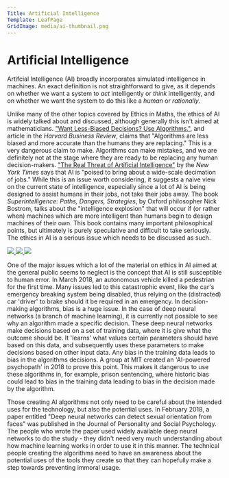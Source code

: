 ```yaml
---
Title: Artificial Intelligence
Template: LeafPage
GridImage: media/ai-thumbnail.png
---
```




# Artificial Intelligence




Artifcial Intelligence (AI) broadly incorporates simulated intelligence in machines. An
exact definition is not straightforward to give, as it depends on whether we want a system to *act* 
intelligently or *think* intelligently, and on whether we want the system to do this like a *human* or
 *rationally*.

Unlike many of the other topics covered by Ethics in Maths, the ethics of AI is widely talked about and discussed, although generally this isn't aimed at mathematicians. ["Want Less-Biased Decisions? Use Algorithms."](https://hbr.org/2018/07/want-less-biased-decisions-use-algorithms), and article in the *Harvard Business Review*, claims that "Algorithms are less biased and more accurate than the humans
they are replacing." This is a very dangerous claim to make. Algorithms can make mistakes, and we are definitely not at the stage where they are ready to be replacing any human decision-makers.  ["The Real Threat of Artificial Intelligence"](https://www.nytimes.com/2017/06/24/opinion/sunday/artificial-intelligence-economic-inequality.html) by the *New York Times*
 says that AI is "poised to bring about a wide-scale decimation of jobs." While this is an issue worth considering, it suggests a naive view on the current state of intelligence, especially since a lot of AI is being designed to assist humans in their jobs, not take their jobs away. The book *Superintelligence: Paths, Dangers, Strategies*, by Oxford philosopher Nick Bostrom, talks about the "intelligence explosion" that will occur if (or rather when) machines which are more intelligent than humans begin to design machines of their own. This book contains many important philosophical points, but ultimately is purely speculative and difficult to take seriously. The ethics in AI is a serious issue which needs to be discussed as such.

 
 <div id=grid>
 
 <a href="https://cueimps.soc.srcf.net/course/course/AI/HBRarticle">
 <img src="http://cueimps.soc.srcf.net/course/media/Lara/HBRimage.png"/>
 </a>
 
  <a href="https://cueimps.soc.srcf.net/course/course/AI/NYtimesReview">
 <img src="http://cueimps.soc.srcf.net/course/media/Lara/NYTimageSmall.jpg"/>
 </a>
 
  <a href="https://cueimps.soc.srcf.net/course/course/AI/superintelligence">
 <img src="http://cueimps.soc.srcf.net/course/media/Lara/BostromImageSmall.jpg"/>
 </a>
 
 </div>
 
 
 
 

One of the major issues which a lot of the material on ethics in AI aimed at the general public seems to neglect is the concept that AI is still susceptible to human error. In March 2018, an autonomous vehicle killed a pedestrian for the first time. Many issues led to this catastrophic event, like the car's emergency breaking system being disabled, thus relying on the (distracted) car 'driver' to brake should it be required in an emergency. In decision-making algorithms, bias is a huge issue. In the case of deep neural networks (a branch of machine learning), it is currently not possible to see why an algorithm made a specific decision. These deep neural networks make decisions based on a set of training data, where it is give what the outcome should be. It 'learns' what values certain parameters should have based on this data, and subsequently uses these parameters to make decisions based on other input data. Any bias in the training data leads to bias in the algorithms decisions. A group at MIT created an 'AI-powered psychopath' in 2018 to prove this point. This makes it dangerous to use these algorithms in, for example, prison sentencing, where historic bias could lead to bias in the training data leading to bias in the decision made by the algorithm.

Those creating AI algorithms not only need to be careful about the intended uses for the technology, but also the potential uses. In February 2018, a paper entitled "Deep neural networks can detect sexual orientation from faces" was published in the Journal of Personality and Social Psychology. The people who wrote the paper used widely available deep neural networks to do the study - they didn't need very much understanding about how machine learning works in order to use it in this manner. The technical people creating the algorithms need to have an awareness about the potential uses of the tools they create so that they can hopefully make a step towards preventing immoral usage. 




